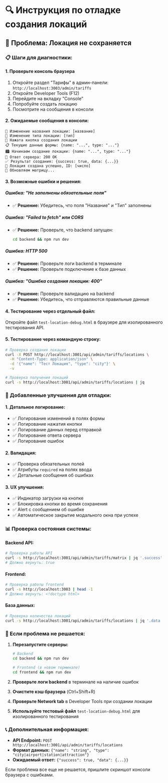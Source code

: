 # 🔍 Инструкция по отладке создания локаций

## 🚨 Проблема: Локация не сохраняется

### 📋 Шаги для диагностики:

#### **1. Проверьте консоль браузера**
1. Откройте раздел "Тарифы" в админ-панели: `http://localhost:3003/admin/tariffs`
2. Откройте Developer Tools (F12)
3. Перейдите на вкладку "Console"
4. Попробуйте создать локацию
5. Посмотрите на сообщения в консоли

#### **2. Ожидаемые сообщения в консоли:**
```
📝 Изменение названия локации: [название]
📝 Изменение типа локации: [тип]
🔘 Нажата кнопка создания локации
📋 Текущие данные формы: {name: "...", type: "..."}
🏙️ Начинаем создание локации: {name: "...", type: "..."}
📡 Ответ сервера: 200 OK
✅ Результат создания: {success: true, data: {...}}
🎉 Локация создана успешно, ID: [число]
🔄 Обновляем матрицу...
```

#### **3. Возможные ошибки и решения:**

##### **Ошибка: "Не заполнены обязательные поля"**
- ✅ **Решение:** Убедитесь, что поля "Название" и "Тип" заполнены

##### **Ошибка: "Failed to fetch" или CORS**
- ✅ **Решение:** Проверьте, что backend запущен:
  ```bash
  cd backend && npm run dev
  ```

##### **Ошибка: HTTP 500**
- ✅ **Решение:** Проверьте логи backend в терминале
- ✅ **Решение:** Проверьте подключение к базе данных

##### **Ошибка: "Ошибка создания локации: 400"**
- ✅ **Решение:** Проверьте валидацию на backend
- ✅ **Решение:** Убедитесь, что отправляются правильные данные

#### **4. Тестирование через отдельный файл:**
Откройте файл `test-location-debug.html` в браузере для изолированного тестирования API.

#### **5. Тестирование через командную строку:**
```bash
# Проверка создания локации
curl -X POST http://localhost:3001/api/admin/tariffs/locations \
  -H "Content-Type: application/json" \
  -d '{"name": "Тест Локация", "type": "city"}' \
  -v

# Проверка получения локаций
curl -s http://localhost:3001/api/admin/tariffs/locations | jq
```

### 🔧 Добавленные улучшения для отладки:

#### **1. Детальное логирование:**
- ✅ Логирование изменений в полях формы
- ✅ Логирование нажатия кнопки
- ✅ Логирование данных перед отправкой
- ✅ Логирование ответа сервера
- ✅ Логирование ошибок

#### **2. Валидация:**
- ✅ Проверка обязательных полей
- ✅ Атрибуты `required` на полях ввода
- ✅ Детальные сообщения об ошибках

#### **3. UX улучшения:**
- ✅ Индикатор загрузки на кнопке
- ✅ Блокировка кнопки во время сохранения
- ✅ Alert с сообщением об ошибке
- ✅ Автоматическое закрытие модального окна при успехе

### 📊 Проверка состояния системы:

#### **Backend API:**
```bash
# Проверка работы API
curl -s http://localhost:3001/api/admin/tariffs/matrix | jq '.success'
# Должно вернуть: true
```

#### **Frontend:**
```bash
# Проверка работы frontend
curl -s http://localhost:3003 | head -1
# Должно вернуть: <!doctype html>
```

#### **База данных:**
```bash
# Проверка количества локаций
curl -s http://localhost:3001/api/admin/tariffs/locations | jq '.data | length'
```

### 🎯 Если проблема не решается:

1. **Перезапустите серверы:**
   ```bash
   # Backend
   cd backend && npm run dev
   
   # Frontend (в новом терминале)
   cd frontend && npm run dev
   ```

2. **Проверьте логи backend** в терминале на наличие ошибок

3. **Очистите кэш браузера** (Ctrl+Shift+R)

4. **Проверьте Network tab** в Developer Tools при создании локации

5. **Используйте тестовый файл** `test-location-debug.html` для изолированного тестирования

### 📞 Дополнительная информация:

- **API Endpoint:** `POST http://localhost:3001/api/admin/tariffs/locations`
- **Формат данных:** `{"name": "string", "type": "city|airport|station|attraction"}`
- **Ожидаемый ответ:** `{"success": true, "data": {...}}`

Если проблема все еще не решается, пришлите скриншот консоли браузера с ошибками.
